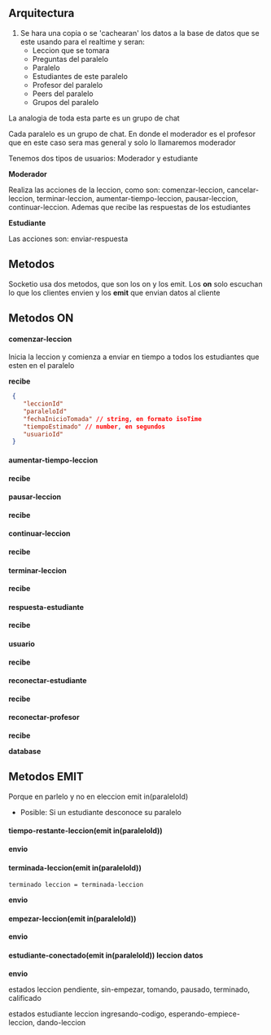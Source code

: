 <!-- // const routes = require('./api/leccion.routes')
// const responses = require('../config/responses')
// const logger = require('../config/logger')
// const schema = require('./db/schema')
// const db = require('./db/database')({ schema, logger })
// const controller = require('./api/leccion.controller')({ responses, logger, db })
// module.exports = (app, io) => {
//   routes({ app, controller, logger })
// } -->


## Arquitectura


1. Se hara una copia o se 'cachearan' los datos a la base de datos que se este usando para el realtime y seran:
	* Leccion que se tomara
	* Preguntas del paralelo
	* Paralelo
	* Estudiantes de este paralelo
	* Profesor del paralelo
	* Peers del paralelo
	* Grupos del paralelo

La analogia de toda esta parte es un grupo de chat

Cada paralelo es un grupo de chat. En donde el moderador es el profesor que en este caso sera mas general y solo lo llamaremos moderador

Tenemos dos tipos de usuarios: Moderador y estudiante

__Moderador__

Realiza las acciones de la leccion, como son: comenzar-leccion, cancelar-leccion, terminar-leccion, aumentar-tiempo-leccion, pausar-leccion, continuar-leccion. Ademas que recibe las respuestas de los estudiantes

__Estudiante__

Las acciones son: enviar-respuesta

## Metodos

Socketio usa dos metodos, que son los on y los emit. Los __on__ solo escuchan lo que los clientes envien y los __emit__ que envian datos al cliente

## Metodos ON

#### comenzar-leccion

Inicia la leccion y comienza a enviar en tiempo a todos los estudiantes que esten en el paralelo

__recibe__

```json
 {
 	"leccionId"
 	"paraleloId"
 	"fechaInicioTomada" // string, en formato isoTime
 	"tiempoEstimado" // number, en segundos
 	"usuarioId"
 }
```

####  aumentar-tiempo-leccion

__recibe__

####  pausar-leccion

__recibe__

####  continuar-leccion

__recibe__

####  terminar-leccion

__recibe__

####  respuesta-estudiante

__recibe__

####  usuario

__recibe__

####  reconectar-estudiante

__recibe__

####  reconectar-profesor

__recibe__

__database__



## Metodos EMIT

Porque en parlelo y no en eleccion emit in(paraleloId)
* Posible: Si un estudiante desconoce su paralelo

#### tiempo-restante-leccion(emit in(paraleloId))

__envio__


#### terminada-leccion(emit in(paraleloId))

	terminado leccion = terminada-leccion
	
__envio__

#### empezar-leccion(emit in(paraleloId))

__envio__


#### estudiante-conectado(emit in(paraleloId))  leccion datos

__envio__

estados leccion
pendiente, sin-empezar, tomando, pausado, terminado, calificado

estados estudiante leccion
ingresando-codigo, esperando-empiece-leccion, dando-leccion


<!-- 

# que tanto heap usa
# cantidad de cpu que usar
# verificar si crea memory leaks
[] stress testing
[] perfomance testing
[] unit test
[] integration test

# Guardar en local los datos de profesor y estudiantes
progresive web apps

https://github.com/rajaraodv/redispubsub

https://github.com/shihern/airwaves-server/blob/master/sockets2/index.js
https://devpost.com/software/airwaves-clvb90


https://devpost.com/software/built-with/socket-io

# modulo timer development
# diagrama de flujo e interaccion de bases de datos

* timer que no se apage cuando el profesor se desconecta
* que peticiones get y post se haran a la api


* Redis (para manejo de lecccion)
* Mongodb(para guardar metadata lecciones)


* Diagramas de flujo leccions

* como se volcaran los datos a redis

* 

// // Count down from 10 seconds
// (function countDown (counter) {
//   console.log(counter);
//   if (counter > 0)
//     return setTimeout(countDown, 1000, counter - 1);

//   // Close the server
//   server.close(function () { console.log('Server closed!'); });
//   // Destroy all open sockets
//   for (var socketId in sockets) {
//     console.log('socket', socketId, 'destroyed');
//     sockets[socketId].destroy();
//   }
// })(10);
// server.close(callback);
// setImmediate(function(){server.emit('close')});
// io.sockets.emit('message', "casa")

// socket.once('close', function () {
// console.log('socket', socketId, 'closed')
// delete sockets[socketId]
// }) -->

<!-- 
 copiarLeccionDatos({ leccionId }) { // debe copiarse cuando se crea porque si el estudiante entra antes de que se tome la leccion, no se trackeara
      // tratara de organizar y de copiar los datos de alguna base de datos
    },
    // actualizar los grupos de la leccion o cualquier cosa antes
    // puede ser usada con un boton que diga actualizar, para que cuando el profesor mientras da una leccion
    // actualize los datos de grupos, estudiantes y todo eso
    actualizarLeccion({ leccionId }) {

    },
    estaLogeado({ usuarioId }) { // usado solo para las paginas ingresar-codigo(tomar-leccion), leccion-panel(profesor) y leccion(estudiante)
      // generar el token de sesion con jsonwebtoken de la leccion
    },
    // estudiantes
    verificarCodigo({ codigoLeccion, estudianteId }) { // verifica el codigo del estudiante /api/estudiantes/tomar_leccion/

    },
    obtenerDatosEstudianteIngresarCodigo({ estudianteId }) { // obtiene los datos al iniciar la pagina de ingresar-codigo(tomar-leccion) '/api/paralelos/estudiante/'+ usuario._id,
      // retornara los datos del estudiante si ha ingresado codigo junto con los datos del estado de la leccion 

    },
    obtenerDatosEstudianteLeccion({ paraleloId }) { // /api/estudiantes/leccion/datos_leccion

    },
    // profesores
    // copia los datos necesarios de la leccion en una tabla temporal exclusiva para lecciones realtime
    tomarLeccion({ leccionId }) {

    },
    // copia los datos de la leccion, cuando el profesor la guarda. 
    // TODO: si el profesor elimina la leccion que puede pasar?
    cacheLeccion({ leccionDatos }) {
      return new Promise(function(resolve, reject) {
        let leccion = new LeccionesRealtime(leccionDatos)
        leccion['codigo'] = random()
        leccion.crearLeccion().then(leccionCreda => {
          resolve(leccion['codigo'])
        }).catch(err => logger.error(err))
      })
    },
    obtenerDatosParaLeccionProfesor({ paraleloId }) { // /api/estudiantes/leccion/datos_leccion

    },
    // realtime
    pausarLeccion({ leccionId, paraleloId, usuarioId, usuarioDatos }) {

    },
    continuarLeccion({ leccionId, paraleloId, usuarioId, usuarioDatos }) {

    },
    aumentarTiempoLeccion({ leccionId, paraleloId, usuarioId, usuarioDatos }) {

    },
    terminarLeccion({ leccionId, paraleloId, usuarioId, usuarioDatos }) {
      return new Promise((resolve, reject) => {
       	if (process.env.NODE_ENV !== 'testing')
        	console.log('DB: terminar leccion')
       	resolve(true)	
       })
    },
    profesorSeConecto({ leccionId, usuarioId, dispositivo, socketId }) {

    },
    estudianteSeConecto({ leccionId, paraleloId, usuarioId, socketId, estado, dispositivo }) { 
    },
    obtenerRespuestas({ leccionId }) {

    },
    guardarRespuesta({ leccionId, respuesta }) {

    },
    // test
    obtenerLeccionPorCodigo({ codigo }) {
      return new Promise((resolve, reject) => {
        resolve(LeccionesRealtime.obtenerLeccionPorCodigo({ codigo }))
      })
    }


    
    // terminarLeccion() {
    //   LeccionModel.leccionTerminada(id_leccion, (err, res) => {
    //     if (err) return console.log(err);
    //     console.log('leccion terminado ' + id_leccion);
    //   })
    //   // cambia valor dandoLeccion en paralelo por false
    //   ParaleloModel.leccionTerminada(paralelo._id, (err, res) => {
    //     if (err) return console.log(err);
    //     console.log('leccion terminada ' + paralelo._id);
    //   })
    //   var promises = []
    //   // anade a cada estudiante la leccion y cambia el boolean dandoLeccion por false
    //   // TODO: anadir fecha empezado leccion
    //   paralelo.estudiantes.forEach(estudiante => {
    //     promises.push(new Promise((resolve, reject) => {
    //       EstudianteModel.leccionTerminada(estudiante._id, (err, e) => {
    //         if (err) return reject(err)
    //         return resolve(true)
    //       })
    //     }))
    //   })
    //   return Promise.all(promises).then(values => {
    //     for (var i = 0; i < values.length; i++) {
    //       if (values[i] != true){
    //         return false
    //       }
    //     }
    //     return true
    //     console.log('terminado leccion estudiantes');
    //   }, fail => {
    //    console.log(fail);
    //   })
    // },




      // grupos: [{ // sera actualizado al momento de colocar tomar-leccion
  //   _id: { type: String },
  //   nombre: { type: String },
  //   estudiantes: [{
  //     _id: { type: String },
  //     nombres: { type: String },
  //     apellidos: { type: String },
  //     matricula: { type: String },
  //     correo: { type: String }
  //   }]
  // }],
  // leccion: {
  //   _id: { type: String },
  //   creador: { 
  //     _id: { type: String },
  //     nombres: { type: String },
  //     apellidos: { type: String },
  //     correo: { type: String }
  //   },  // datos del profesor en texto plano
  //   nombre: { type: String },
  //   tiempoEstimado: { type: Number }, // en minutos
  //   tipo: { type: String }
  // },
  // preguntas: [{
  //   _id: { type: String },
  //   nombre: { type: String },
  //   tiempoEstimado: { type: Number },
  //   puntaje: { type: Number },
  //   descripcion: { type: String },
  //   subpreguntas: [{
  //     orden: { type: Number },
  //     puntaje: { type: String },
  //     contenido: { type: String }
  //   }],
  //   tipoPregunta: { type: String }
  // }],
  // estudiantes: [{ // sera actualizado al momento de colocar tomar-leccion
  //   _id: { type: String },
  //   nombres: { type: String },
  //   apellidos: { type: String },
  //   matricula: { type: String },
  //   correo: { type: String },
  //   conexiones: [{ fecha: Date }],
  //   desconexiones: [{ fecha: Date }]
  // }],

  // Datos para manejar la leccion
  // moderadoresConectados: [{
  //   _id: { type: String },
  //   nombres: { type: String },
  //   apellidos: { type: String },
  //   tipo: { type: String },
  //   nivelPeer: { type: Number },
  //   correo: { type: String }
  // }],

    respuestas: [{
    estudianteId: { type: String },
    estudianteNombre: { type: String },
    estudianteApellido: { type: String },
    grupoId: { type: String },
    grupoNombre: { type: String },
    leccion: { type: String },
    paralelo: { type: String },
    pregunta: { type: String },
    preguntaNombre: { type: String },
    descripcion: { type: String },
    subpreguntas: [{
      orden: { type: Number },
      puntaje: { type: String },
      contenido: { type: String },
      respuesta: { type: Number },
      imagen:  { type: Number }
    }],
    orden: { type: Number },
    respuesta: { type: String },
    imagenes: { type: String }
  }]

    // grupos: [
  //   {
  //     _id: grupos[0]['_id'],
  //     nombre: grupos[0]['nombre'],
  //     estudiantes: [
  //       estudiantes[0],
  //       estudiantes[1],
  //       estudiantes[2]
  //     ]
  //   },
  //   {
  //     _id: grupos[1]['_id'],
  //     nombre: grupos[1]['nombre'],
  //     estudiantes: [
  //       estudiantes[3],
  //       estudiantes[4],
  //       estudiantes[5]
  //     ]
  //   }
  // ],
  // leccion: {
  //   creador: profesores[0],
  //   nombre: lecciones[0]['nombre'],
  //   tiempoEstimado: lecciones[0]['tiempoEstimado'],
  //   tipo: lecciones[0]['tipo']
  // } -->